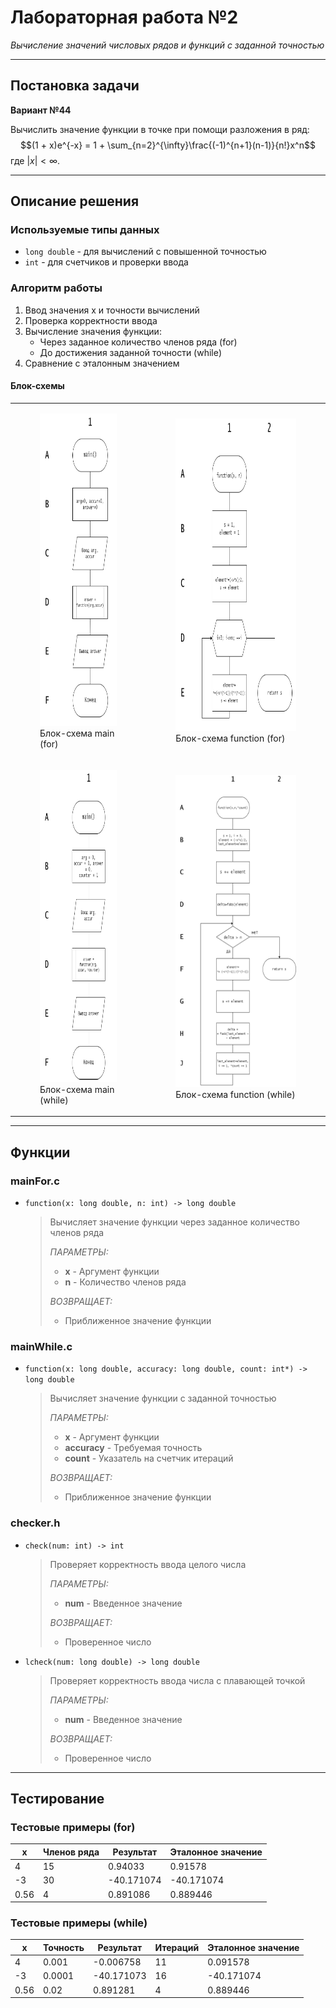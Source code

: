 # Лабораторная работа №2  
_Вычисление значений числовых рядов и функций с заданной точностью_

---

## Постановка задачи  
**Вариант №44**

Вычислить значение функции в точке при помощи разложения в ряд:
$$(1 + x)e^{-x} = 1 + \sum_{n=2}^{\infty}\frac{(-1)^{n+1}(n-1)}{n!}x^n$$
где $|x| < \infty$.

---

## Описание решения  
### Используемые типы данных  
- `long double` - для вычислений с повышенной точностью
- `int` - для счетчиков и проверки ввода

### Алгоритм работы  
1. Ввод значения x и точности вычислений
2. Проверка корректности ввода
3. Вычисление значения функции:
   - Через заданное количество членов ряда (for)
   - До достижения заданной точности (while)
4. Сравнение с эталонным значением

#### Блок-схемы  
<table>
  <tr>
    <td>
      <figure>
        <img src="Pictures/main_for_flowchart.png" height="500">
        <figcaption>Блок-схема main (for)</figcaption>
      </figure>
    </td>
    <td>
      <figure>
        <img src="Pictures/function_for_flowchart.png" height="500">
        <figcaption>Блок-схема function (for)</figcaption>
      </figure>
    </td>
  </tr>
  <tr>
    <td>
      <figure>
        <img src="Pictures/main_while_flowchart.png" height="500">
        <figcaption>Блок-схема main (while)</figcaption>
      </figure>
    </td>
    <td>
      <figure>
        <img src="Pictures/function_while_flowchart.png" height="500">
        <figcaption>Блок-схема function (while)</figcaption>
      </figure>
    </td>
  </tr>
</table>

---

## Функции

### mainFor.c

- `function(x: long double, n: int) -> long double`
    > Вычисляет значение функции через заданное количество членов ряда
    >
    > _ПАРАМЕТРЫ:_  
    >    * **x** - Аргумент функции  
    >    * **n** - Количество членов ряда  
    >
    > _ВОЗВРАЩАЕТ:_  
    >    * Приближенное значение функции

### mainWhile.c

- `function(x: long double, accuracy: long double, count: int*) -> long double`
    > Вычисляет значение функции с заданной точностью
    >
    > _ПАРАМЕТРЫ:_  
    >    * **x** - Аргумент функции  
    >    * **accuracy** - Требуемая точность  
    >    * **count** - Указатель на счетчик итераций  
    >
    > _ВОЗВРАЩАЕТ:_  
    >    * Приближенное значение функции

### checker.h

- `check(num: int) -> int`
    > Проверяет корректность ввода целого числа
    >
    > _ПАРАМЕТРЫ:_  
    >    * **num** - Введенное значение  
    >
    > _ВОЗВРАЩАЕТ:_  
    >    * Проверенное число

- `lcheck(num: long double) -> long double`
    > Проверяет корректность ввода числа с плавающей точкой
    >
    > _ПАРАМЕТРЫ:_  
    >    * **num** - Введенное значение  
    >
    > _ВОЗВРАЩАЕТ:_  
    >    * Проверенное число

---

## Тестирование  
### Тестовые примеры (for)
| x    | Членов ряда | Результат   | Эталонное значение |
|------|-------------|-------------|--------------------|
| 4    | 15          | 0.94033     | 0.91578            |
| -3   | 30          | -40.171074  | -40.171074         |
| 0.56 | 4           | 0.891086    | 0.889446           |

### Тестовые примеры (while)
| x    | Точность   | Результат   | Итераций | Эталонное значение |
|------|------------|-------------|----------|--------------------|
| 4    | 0.001      | -0.006758   | 11       | 0.091578           |
| -3   | 0.0001     | -40.171073  | 16       | -40.171074         |
| 0.56 | 0.02       | 0.891281    | 4        | 0.889446           |

